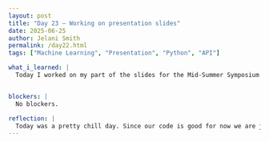 ```yaml
---
layout: post
title: "Day 23 – Working on presentation slides"
date: 2025-06-25
author: Jelani Smith
permalink: /day22.html
tags: ["Machine Learning", "Presentation", "Python", "API"]

what_i_learned: |
  Today I worked on my part of the slides for the Mid-Summer Symposium presentation. One of my slides will be what I learned and I will be doing the demo video too. Also today Daniel gave us a lecture on Deep Learning. Deep Learning is similar to how the neural network in our brains work. We had a wellness meeting with our highschool teacher to plan out our coming weeks also.


blockers: |
  No blockers.

reflection: |
  Today was a pretty chill day. Since our code is good for now we are just working on our presentation and having lectures. Our meetings went smoothly too.
---
```





